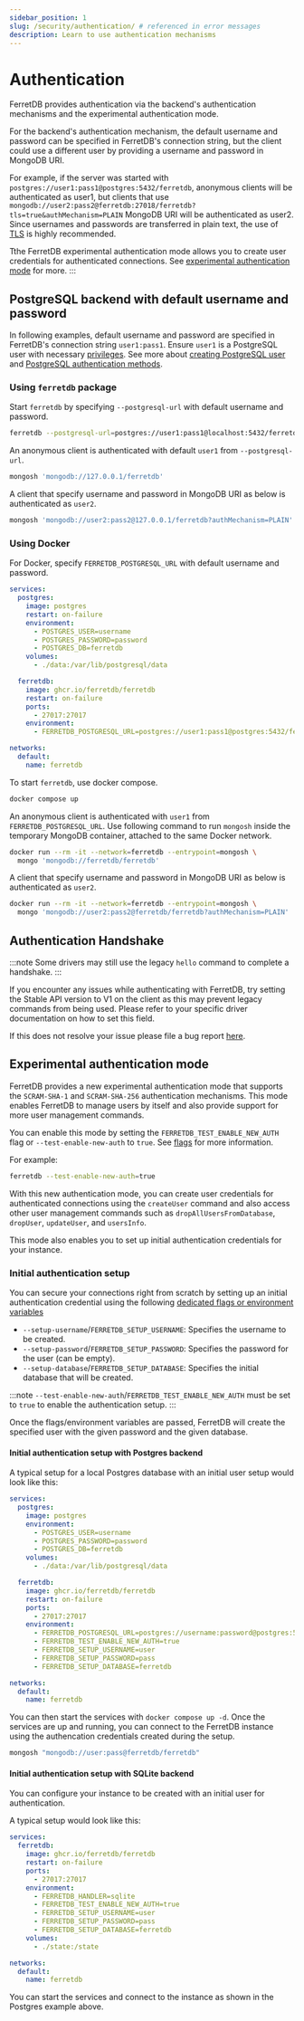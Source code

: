 ```yaml
---
sidebar_position: 1
slug: /security/authentication/ # referenced in error messages
description: Learn to use authentication mechanisms
---
```


# Authentication

FerretDB provides authentication via the backend's authentication mechanisms and the experimental authentication mode.

For the backend's authentication mechanism, the default username and password can be specified in FerretDB's connection string,
but the client could use a different user by providing a username and password in MongoDB URI.

For example, if the server was started with `postgres://user1:pass1@postgres:5432/ferretdb`,
anonymous clients will be authenticated as user1,
but clients that use `mongodb://user2:pass2@ferretdb:27018/ferretdb?tls=true&authMechanism=PLAIN` MongoDB URI will be authenticated as user2.
Since usernames and passwords are transferred in plain text,
the use of [TLS](../security/tls-connections.md) is highly recommended.

Tthe FerretDB experimental authentication mode allows you to create user credentials for authenticated connections.
See [experimental authentication mode](#experimental-authentication-mode) for more.
:::

## PostgreSQL backend with default username and password

In following examples, default username and password are specified in FerretDB's connection string `user1:pass1`.
Ensure `user1` is a PostgreSQL user with necessary
[privileges](https://www.postgresql.org/docs/current/sql-grant.html).
See more about [creating PostgreSQL user](https://www.postgresql.org/docs/current/sql-createuser.html)
and [PostgreSQL authentication methods](https://www.postgresql.org/docs/current/auth-methods.html).

### Using `ferretdb` package

Start `ferretdb` by specifying `--postgresql-url` with default username and password.

```sh
ferretdb --postgresql-url=postgres://user1:pass1@localhost:5432/ferretdb
```

An anonymous client is authenticated with default `user1` from `--postgresql-url`.

```sh
mongosh 'mongodb://127.0.0.1/ferretdb'
```

A client that specify username and password in MongoDB URI as below is authenticated as `user2`.

```sh
mongosh 'mongodb://user2:pass2@127.0.0.1/ferretdb?authMechanism=PLAIN'
```

### Using Docker

For Docker, specify `FERRETDB_POSTGRESQL_URL` with default username and password.

```yaml
services:
  postgres:
    image: postgres
    restart: on-failure
    environment:
      - POSTGRES_USER=username
      - POSTGRES_PASSWORD=password
      - POSTGRES_DB=ferretdb
    volumes:
      - ./data:/var/lib/postgresql/data

  ferretdb:
    image: ghcr.io/ferretdb/ferretdb
    restart: on-failure
    ports:
      - 27017:27017
    environment:
      - FERRETDB_POSTGRESQL_URL=postgres://user1:pass1@postgres:5432/ferretdb

networks:
  default:
    name: ferretdb
```

To start `ferretdb`, use docker compose.

```sh
docker compose up
```

An anonymous client is authenticated with `user1` from `FERRETDB_POSTGRESQL_URL`.
Use following command to run `mongosh` inside the temporary MongoDB container,
attached to the same Docker network.

```sh
docker run --rm -it --network=ferretdb --entrypoint=mongosh \
  mongo 'mongodb://ferretdb/ferretdb'
```

A client that specify username and password in MongoDB URI as below is authenticated as `user2`.

```sh
docker run --rm -it --network=ferretdb --entrypoint=mongosh \
  mongo 'mongodb://user2:pass2@ferretdb/ferretdb?authMechanism=PLAIN'
```

## Authentication Handshake

:::note
Some drivers may still use the legacy `hello` command to complete a handshake.
:::

If you encounter any issues while authenticating with FerretDB, try setting the Stable API version to V1 on the client as this may prevent legacy commands from being used.
Please refer to your specific driver documentation on how to set this field.

If this does not resolve your issue please file a bug report [here](https://github.com/FerretDB/FerretDB/issues/new?assignees=ferretdb-bot&labels=code%2Fbug%2Cnot+ready&projects=&template=bug.yml).

## Experimental authentication mode

FerretDB provides a new experimental authentication mode that supports the `SCRAM-SHA-1` and `SCRAM-SHA-256` authentication mechanisms.
This mode enables FerretDB to manage users by itself and also provide support for more user management commands.

You can enable this mode by setting the `FERRETDB_TEST_ENABLE_NEW_AUTH` flag or `--test-enable-new-auth` to `true`.
See [flags](../configuration/flags.md) for more information.

For example:

```sh
ferretdb --test-enable-new-auth=true
```

With this new authentication mode, you can create user credentials for authenticated connections using the `createUser` command and also access other user management commands such as `dropAllUsersFromDatabase`, `dropUser`, `updateUser`, and `usersInfo`.

This mode also enables you to set up initial authentication credentials for your instance.

### Initial authentication setup

You can secure your connections right from scratch by setting up an initial authentication credential using the following [dedicated flags or environment variables](../configuration/flags.md)

- `--setup-username`/`FERRETDB_SETUP_USERNAME`: Specifies the username to be created.
- `--setup-password`/`FERRETDB_SETUP_PASSWORD`: Specifies the password for the user (can be empty).
- `--setup-database`/`FERRETDB_SETUP_DATABASE`: Specifies the initial database that will be created.

:::note
`--test-enable-new-auth`/`FERRETDB_TEST_ENABLE_NEW_AUTH` must be set to `true` to enable the authentication setup.
:::

Once the flags/environment variables are passed, FerretDB will create the specified user with the given password and the given database.

#### Initial authentication setup with Postgres backend

A typical setup for a local Postgres database with an initial user setup would look like this:

```yaml
services:
  postgres:
    image: postgres
    environment:
      - POSTGRES_USER=username
      - POSTGRES_PASSWORD=password
      - POSTGRES_DB=ferretdb
    volumes:
      - ./data:/var/lib/postgresql/data

  ferretdb:
    image: ghcr.io/ferretdb/ferretdb
    restart: on-failure
    ports:
      - 27017:27017
    environment:
      - FERRETDB_POSTGRESQL_URL=postgres://username:password@postgres:5432/ferretdb
      - FERRETDB_TEST_ENABLE_NEW_AUTH=true
      - FERRETDB_SETUP_USERNAME=user
      - FERRETDB_SETUP_PASSWORD=pass
      - FERRETDB_SETUP_DATABASE=ferretdb

networks:
  default:
    name: ferretdb
```

You can then start the services with `docker compose up -d`.
Once the services are up and running, you can connect to the FerretDB instance using the authencation credentials created during the setup.

```sh
mongosh "mongodb://user:pass@ferretdb/ferretdb"
```

#### Initial authentication setup with SQLite backend

You can configure your instance to be created with an initial user for authentication.

A typical setup would look like this:

```yaml
services:
  ferretdb:
    image: ghcr.io/ferretdb/ferretdb
    restart: on-failure
    ports:
      - 27017:27017
    environment:
      - FERRETDB_HANDLER=sqlite
      - FERRETDB_TEST_ENABLE_NEW_AUTH=true
      - FERRETDB_SETUP_USERNAME=user
      - FERRETDB_SETUP_PASSWORD=pass
      - FERRETDB_SETUP_DATABASE=ferretdb
    volumes:
      - ./state:/state

networks:
  default:
    name: ferretdb
```

You can start the services and connect to the instance as shown in the Postgres example above.
